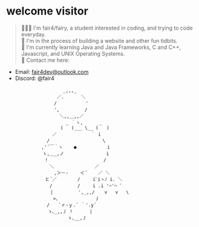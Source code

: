 # welcome visitor  
> 🧚🏻‍♀️ I'm fair4/fairy, a student interested in coding, and trying to code everyday.  
🌺 I'm in the process of building a website and other fun tidbits.  
🌱 I'm currently learning Java and Java Frameworks, C and C++, Javascript, and UNIX Operating Systems.  
💌 Contact me here:
 - Email: fair4dev@outlook.com
 - Discord: @fair4

```
　　　　　　　　　　　 　_,,,_
　　　　　　　　　 　 ／.　　   ＼
　　　　　　　　　　 /　 　 　 　 '
　　　　　　　　　 　',　　　　 　/
　　　　　　　　　  　 ＼,,＿,,／
                      _ ｀ヽ,      _
                    (   )___ \__ (   )
　　　　　　　　 　 ／　　　　　　　 ｀ i
　　　　　　　　　/　　　　　　　　　　   \
　　　　 　 　 ,'´￣｀ヽ    ●　　　 　 　 i
　 　 　 　 　 ゝ,＿_,ノ　　　 　 　 　 　i
　　　　　　　　 !　　　　　　　 　 　 　 /
　 　 　 　 　 　 ＼　　　　　　　　　／
　　　　　　　　　　 ,＞－-　　 ＜´    ／ ＼
　　　　　　　 　と´／　　　　 /　   iﾞiヽﾉ i. ＼
　　　　　　　　　 /　　　　　 /　   i .i '⌒'⌒ ﾞ
　　　　　　 　 　 |　　　　　 ',_,,/　  v   v   \
　　　　　 　 　 　 >､　　　　　　　  丿
　　　　　　　　　/　　`ｒ‐ｙ.´ ｀'.y´
　　　　　　　 　 ゝ､_,,丿 ! 　 　 |
　　　　　　　　　　　　　 ゝ､__,丿
```
